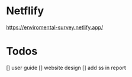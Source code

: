 # Netflify
https://enviromental-survey.netlify.app/

# Todos
[] user guide
[] website design
[] add ss in report
